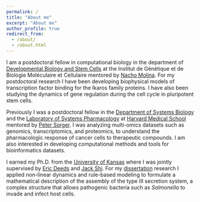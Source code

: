 ```yaml
---
permalink: /
title: "About me"
excerpt: "About me"
author_profile: true
redirect_from: 
  - /about/
  - /about.html
---
```


I am a postdoctoral fellow in computational biology in the department of [Developmental Biology and Stem Cells](https://www.igbmc.fr/recherche/departements/biologie-du-developpement-et-cellules-souches) at the Institut de Génétique et de Biologie Moléculaire et Cellulaire mentored by [Nacho Molina](https://www.igbmc.fr/igbmc/missions/annuaire/nacho-molina). For my postdoctoral research I have been developing biophysical models of transcription factor binding for the Ikaros family proteins. I have also been studying the dynamics of gene regulation during the cell cycle in pluripotent stem cells.  

Previously I was a  postdoctoral fellow in the [Department of Systems Biology](https://sysbio.med.harvard.edu/) and the [Laboratory of Systems Pharmacology](https://hits.harvard.edu/the-program/laboratory-of-systems-pharmacology/about/) at [Harvard Medical School](https://hms.harvard.edu/) mentored by [Peter Sorger](https://sysbio.med.harvard.edu/peter-sorger). I was analyzing multi-omics datasets such as genomics, transcriptomics, and proteomics, to understand the pharmacologic response of cancer cells to therapeutic compounds. I am also interested in developing computational methods and tools for bioinformatics datasets. 

I earned my Ph.D. from the [University of Kansas](https://ku.edu/) where I was jointly supervised by [Eric Deeds](https://www.ibp.ucla.edu/faculty/eric-deeds/) and [Jack Shi](https://physics.ku.edu/shi-jicong-jack). For my [dissertation](https://kuscholarworks.ku.edu/handle/1808/28047) research I applied non-linear dynamics and rule-based modeling to formulate a mathematical description of the assembly of the type III secretion system, a complex structure that allows pathogenic bacteria such as *Salmonella* to invade and infect host cells.
